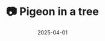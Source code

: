 ---
title: '📷 Pigeon in a tree'
date: '2025-04-01'
image: 'https://cdn.diblasio.social/static/photos/2025/20250401_130537.jpg'
thumbnail: 'https://cdn.diblasio.social/static/photos/2025/thumbnails/20250401_130537.jpg'
alt_text: "A pigeon perched on a tree branch against a clear blue sky."
tags:
  - "#Photography"
  - "#Netherlands"
  - "#Huizen"
  - "#BirdPhotography"
  - "#Nature"
  - "#Pigeon"
  - "#FujifilmXT4"
  - "#Wildlife"
  - "#NaturePhotography"
description: ''
created_date: '2025-04-01'
location: "209, Gooilandweg, Zenderwijk, Huizen, Noord-Holland, Nederland, 1271 LD, Nederland"
exif_data: "FUJIFILM X-T4 XF100-400mmF4.5-5.6 R LM OIS WR (1/400 | f/5.6 | ISO 160)"
draft: false
---